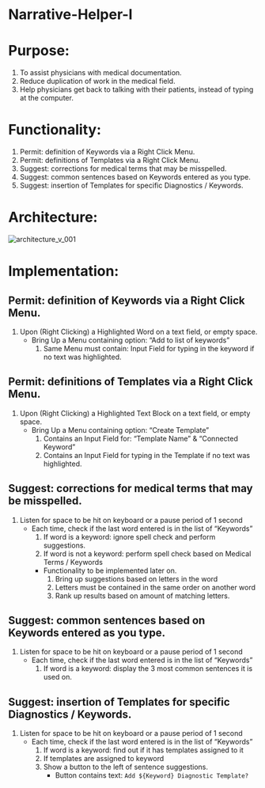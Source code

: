# Narrative-Helper-I

# Purpose:
1. To assist physicians with medical documentation.
2. Reduce duplication of work in the medical field.
3. Help physicians get back to talking with their patients, instead of typing at the computer.

# Functionality:
1. Permit: definition of Keywords via a Right Click Menu.
2. Permit: definitions of Templates via a Right Click Menu.
3. Suggest: corrections for medical terms that may be misspelled.
4. Suggest: common sentences based on Keywords entered as you type.
5. Suggest: insertion of  Templates for specific Diagnostics / Keywords.

# Architecture:
![architecture_v_001](https://user-images.githubusercontent.com/20391435/33628636-657ba17c-d9cf-11e7-881c-9b6e3d13e25b.JPG)

# Implementation:
## Permit: definition of Keywords via a Right Click Menu.
1. Upon (Right Clicking) a Highlighted Word on a text field, or empty space.
    * Bring Up a Menu containing option: “Add to list of keywords”
        1. Same Menu must contain: Input Field for typing in the keyword if no text was highlighted.

## Permit: definitions of Templates via a Right Click Menu.
1. Upon (Right Clicking) a Highlighted Text Block on a text field, or empty space.
    * Bring Up a Menu containing option: “Create Template”
        1. Contains an Input Field for: “Template Name” & “Connected Keyword”
        2. Contains an Input Field for typing in the Template if no text was highlighted.

## Suggest: corrections for medical terms that may be misspelled.
1. Listen for space to be hit on keyboard or a pause period of 1 second
    * Each time, check if the last word entered is in the list of “Keywords”
        1. If word is a keyword: ignore spell check and perform suggestions.
        2. If word is not a keyword: perform spell check based on Medical Terms / Keywords
        * Functionality to be implemented later on.
            1. Bring up suggestions based on letters in the word
            2. Letters must be contained in the same order on another word
            3. Rank up results based on amount of matching letters.

## Suggest: common sentences based on Keywords entered as you type.
1. Listen for space to be hit on keyboard or a pause period of 1 second
    * Each time, check if the last word entered is in the list of “Keywords”
        1. If word is a keyword: display the 3 most common sentences it is used on.

## Suggest: insertion of  Templates for specific Diagnostics / Keywords.
1. Listen for space to be hit on keyboard or a pause period of 1 second
    * Each time, check if the last word entered is in the list of “Keywords”
        1. If word is a keyword: find out if it has templates assigned to it
        2. If templates are assigned to keyword
        3. Show a button to the left of sentence suggestions.
            * Button contains text: `Add ${Keyword} Diagnostic Template?`



